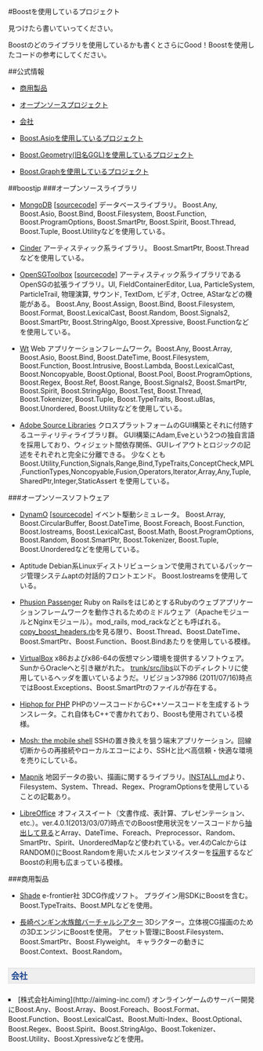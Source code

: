 #Boostを使用しているプロジェクト

見つけたら書いていってください。

Boostのどのライブラリを使用しているかも書くとさらにGood！Boostを使用したコードの参考にしてください。


##公式情報
- [商用製品](http://www.boost.org/users/uses_shrink.html)
- [オープンソースプロジェクト](http://www.boost.org/users/uses_open.html)
- [会社](http://www.boost.org/users/uses_inhouse.html)

- [Boost.Asioを使用しているプロジェクト](http://think-async.com/Asio/WhoIsUsingAsio)
- [Boost.Geometry(旧名GGL)を使用しているプロジェクト](http://trac.osgeo.org/ggl/wiki/WhoUsesGGL)
- [Boost.Graphを使用しているプロジェクト](http://www.boost.org/libs/graph/doc/users.html)


##boostjp
###オープンソースライブラリ
- [MongoDB](http://www.mongodb.org/) [[sourcecode](https://github.com/mongodb/mongo)]
データベースライブラリ。
Boost.Any, Boost.Asio, Boost.Bind, Boost.Filesystem, Boost.Function, Boost.ProgramOptions, Boost.SmartPtr, Boost.Spirit, Boost.Thread, Boost.Tuple, Boost.Utilityなどを使用している。

- [Cinder](http://libcinder.org/)
アーティスティック系ライブラリ。
Boost.SmartPtr, Boost.Threadなどを使用している。

- [OpenSGToolbox](http://www.vrac.iastate.edu/%7Edkabala/OpenSGToolbox/) [[sourcecode](https://github.com/djkabala/OpenSGToolbox)]
アーティスティック系ライブラリであるOpenSGの拡張ライブラリ。UI, FieldContainerEditor, Lua, ParticleSystem, ParticleTrail, 物理演算, サウンド, TextDom, ビデオ, Octree, AStarなどの機能がある。
Boost.Any, Boost.Assign, Boost.Bind, Boost.Filesystem, Boost.Format, Boost.LexicalCast, Boost.Random, Boost.Signals2, Boost.SmartPtr, Boost.StringAlgo, Boost.Xpressive, Boost.Functionなどを使用している。


- [Wt](http://www.webtoolkit.eu/wt/)
Web アプリケーションフレームワーク。Boost.Any, Boost.Array, Boost.Asio, Boost.Bind, Boost.DateTime, Boost.Filesystem, Boost.Function, Boost.Intrusive, Boost.Lambda, Boost.LexicalCast, Boost.Noncopyable, Boost.Optional, Boost.Pool, Boost.ProgramOptions, Boost.Regex, Boost.Ref, Boost.Range, Boost.Signals2, Boost.SmartPtr, Boost.Spirit, Boost.StringAlgo, Boost.Test, Boost.Thread, Boost.Tokenizer, Boost.Tuple, Boost.TypeTraits, Boost.uBlas, Boost.Unordered, Boost.Utilityなどを使用している。


- [Adobe Source Libraries](http://stlab.adobe.com/group__asl__home.html)
クロスプラットフォームのGUI構築とそれに付随するユーティリティライブラリ群。
GUI構築にAdam,Eveという2つの独自言語を採用しており、</span>ウィジェット間依存関係、GUIレイアウトとロジックの記述をそれぞれと完全に分離できる。
少なくとも Boost.Utility,Function,Signals,Range,Bind,TypeTraits,ConceptCheck,MPL,FunctionTypes,Noncopyable,Fusion,Operators,Iterator,Array,Any,Tuple,SharedPtr,Integer,StaticAssert を使用している。


###オープンソースソフトウェア

- [DynamO](http://www.marcusbannerman.co.uk/dynamo) [[sourcecode](https://github.com/toastedcrumpets/DynamO)]
イベント駆動シミュレータ。
Boost.Array, Boost.CircularBuffer, Boost.DateTime, Boost.Foreach, Boost.Function, Boost.Iostreams, Boost.LexicalCast, Boost.Math, Boost.ProgramOptions, Boost.Random, Boost.SmartPtr, Boost.Tokenizer, Boost.Tuple, Boost.Unorderedなどを使用している。


- Aptitude
Debian系Linuxディストリビューションで使用されているパッケージ管理システムaptの対話的フロントエンド。
Boost.Iostreamsを使用している。

- [Phusion Passenger](http://www.modrails.com/)
Ruby on RailsをはじめとするRubyのウェブアプリケーションフレームワークを動作されるためのミドルウェア（ApacheモジュールとNginxモジュール）。mod_rails, mod_rackなどとも呼ばれる。
[copy_boost_headers.rb](https://github.com/FooBarWidget/passenger/blob/master/dev/copy_boost_headers.rb)を見る限り、Boost.Thread、Boost.DateTime、Boost.SmartPtr、Boost.Function、Boost.Bindあたりを使用している模様。


- [VirtualBox](http://www.virtualbox.org/)
x86およびx86-64の仮想マシン環境を提供するソフトウェア。SunからOracleへと引き継がれた。
[trunk/src/libs](http://www.virtualbox.org/browser/trunk/src/libs)以下のディレクトリに使用しているヘッダを置いているようだ。リビジョン37986 (2011/07/16)時点ではBoost.Exceptions、Boost.SmartPtrのファイルが存在する。


- [Hiphop for PHP](https://github.com/facebook/hiphop-php)
PHPのソースコードからC++ソースコードを生成するトランスレータ。これ自体もC++で書かれており、Boostも使用されている模様。


- [Mosh: the mobile shell](http://mosh.mit.edu/)
SSHの置き換えを狙う端末アプリケーション。回線切断からの再接続やローカルエコーにより、SSHと比べ高信頼・快適な環境を売りにしている。


- [Mapnik](http://mapnik.org/)
地図データの扱い、描画に関するライブラリ。[INSTALL.md](https://github.com/mapnik/mapnik/blob/master/INSTALL.md)より、Filesystem、System、Thread、Regex、ProgramOptionsを使用していることの記載あり。


- [LibreOffice](http://ja.libreoffice.org/)
オフィススイート（文書作成、表計算、プレゼンテーション、etc.）。ver.4.0.1(2013/03/07)時点でのBoost使用状況をソースコードから[抽出して見る](https://gist.github.com/usagi/5108142)とArray、DateTime、Foreach、Preprocessor、Random、SmartPtr、Spirit、UnorderedMapなど使われている。ver.4のCalcからはRANDOM()にBoost.Randomを用いたメルセンヌツイスターを[採用](https://bugs.freedesktop.org/show_bug.cgi?id=33365)するなどBoostの利用も広まっている模様。


###商用製品
- [Shade](http://shade.e-frontier.co.jp/)
e-frontier社 3DCG作成ソフト。
プラグイン用SDKにBoostを含む。
Boost.TypeTraits、Boost.MPLなどを使用。

- [長崎ペンギン水族館バーチャルシアター](http://blog.penguin-aqua.jp/archives/2145)
3Dシアター。立体視CG描画のための3DエンジンにBoostを使用。
アセット管理にBoost.Filesystem、Boost.SmartPtr、Boost.Flyweight。
キャラクターの動きにBoost.Context、Boost.Random。




<h4 style='font-family:Trebuchet MS,arial,sans-serif;font-size:1.2em;background-color:rgb(238,238,238);border-top-style:dotted;border-right-style:dotted;border-bottom-style:dotted;border-left-style:dotted;border-top-width:1px;border-right-width:1px;border-bottom-width:1px;border-left-width:1px;border-top-color:rgb(199,199,199);border-right-color:rgb(199,199,199);border-bottom-color:rgb(199,199,199);border-left-color:rgb(199,199,199);color:rgb(26,66,146);padding-top:3px;padding-right:5px;padding-bottom:3px;padding-left:5px;background-repeat:initial initial'>会社</h4>

<li style='list-style-position:outside;list-style-type:square'>[株式会社Aiming](http://aiming-inc.com/)
オンラインゲームのサーバー開発にBoost.Any、Boost.Array、Boost.Foreach、Boost.Format、Boost.Function、Boost.LexicalCast、Boost.Multi-Index、Boost.Optional、Boost.Regex、Boost.Spirit、Boost.StringAlgo、Boost.Tokenizer、Boost.Utility、Boost.Xpressiveなどを使用。

</li>


